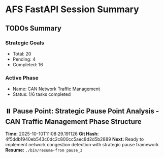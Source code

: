 
# AFS FastAPI Session Summary

## TODOs Summary

### Strategic Goals
- Total: 20
- Pending: 4
- Completed: 16

### Active Phase
- Name: CAN Network Traffic Management
- Status: 1/6 tasks completed

## ⏸️ Pause Point: Strategic Pause Point Analysis - CAN Traffic Management Phase Structure
**Time:** 2025-10-10T11:08:29.191126
**Git Hash:** 4f5ddb1940eb543c0dc2c800cc5aec8d2d5b2889
**Next:** Ready to implement network congestion detection with strategic pause framework
**Resume:** `./bin/resume-from pause_3`

